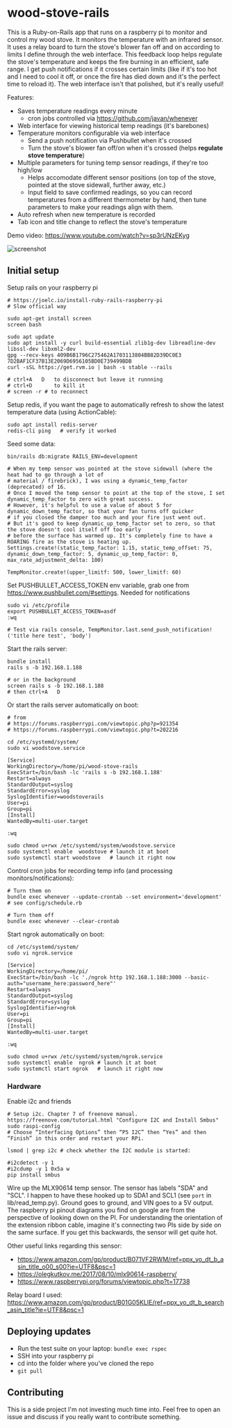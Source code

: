 # wood-stove-rails

This is a Ruby-on-Rails app that runs on a raspberry pi to monitor and control my wood stove. It monitors the temperature with an infrared sensor. It uses a relay board to turn the stove's blower fan off and on according to limits I define through the web interface. This feedback loop helps regulate the stove's temperature and keeps the fire burning in an efficient, safe range. I get push notifications if it crosses certain limits (like if it's too hot and I need to cool it off, or once the fire has died down and it's the perfect time to reload it). The web interface isn't that polished, but it's really useful!

Features:
- Saves temperature readings every minute
  - cron jobs controlled via https://github.com/javan/whenever
- Web interface for viewing historical temp readings (it's barebones)
- Temperature monitors configurable via web interface
  - Send a push notification via Pushbullet when it's crossed
  - Turn the stove's blower fan off/on when it's crossed (helps **regulate stove temperature**)
- Multiple parameters for tuning temp sensor readings, if they're too high/low
  - Helps accomodate different sensor positions (on top of the stove, pointed at the stove sidewall, further away, etc.)
  - Input field to save confirmed readings, so you can record temperatures from a different thermometer by hand, then tune parameters to make your readings align with them. 
- Auto refresh when new temperature is recorded
- Tab icon and title change to reflect the stove's temperature

Demo video: https://www.youtube.com/watch?v=sp3rUNzEKyg

![screenshot](screenshot.jpeg)

## Initial setup

Setup rails on your raspberry pi
```
# https://joelc.io/install-ruby-rails-raspberry-pi
# Slow official way

sudo apt-get install screen
screen bash

sudo apt update
sudo apt install -y curl build-essential zlib1g-dev libreadline-dev libssl-dev libxml2-dev
gpg --recv-keys 409B6B1796C275462A1703113804BB82D39DC0E3 7D2BAF1CF37B13E2069D6956105BD0E739499BDB
curl -sSL https://get.rvm.io | bash -s stable --rails

# ctrl+A   D   to disconnect but leave it runnning
# ctrl+D       to kill it
# screen -r # to reconnect
```

Setup redis, if you want the page to automatically refresh to show the latest temperature data (using ActionCable):
```
sudo apt install redis-server
redis-cli ping   # verify it worked
```

Seed some data:
```
bin/rails db:migrate RAILS_ENV=development

# When my temp sensor was pointed at the stove sidewall (where the heat had to go through a lot of 
# material / firebrick), I was using a dynamic_temp_factor (deprecated) of 16.
# Once I moved the temp sensor to point at the top of the stove, I set dynamic_temp_factor to zero with great success.
# However, it's helpful to use a value of about 5 for dynamic_down_temp_factor, so that your fan turns off quicker 
# if you closed the damper too much and your fire just went out.
# But it's good to keep dynamic_up_temp_factor set to zero, so that the stove doesn't cool itself off too early 
# before the surface has warmed up. It's completely fine to have a ROARING fire as the stove is heating up.
Settings.create!(static_temp_factor: 1.15, static_temp_offset: 75, dynamic_down_temp_factor: 5, dynamic_up_temp_factor: 0, max_rate_adjustment_delta: 100)

TempMonitor.create!(upper_limitf: 500, lower_limitf: 60)
```

Set PUSHBULLET_ACCESS_TOKEN env variable, grab one from https://www.pushbullet.com/#settings. Needed for notifications
```
sudo vi /etc/profile
export PUSHBULLET_ACCESS_TOKEN=asdf
:wq

# Test via rails console, TempMonitor.last.send_push_notification!('title here test', 'body')
```

Start the rails server:
```
bundle install
rails s -b 192.168.1.188

# or in the background
screen rails s -b 192.168.1.188
# then ctrl+A   D
```

Or start the rails server automatically on boot:
```
# from
# https://forums.raspberrypi.com/viewtopic.php?p=921354
# https://forums.raspberrypi.com/viewtopic.php?t=202216

cd /etc/systemd/system/
sudo vi woodstove.service

[Service]
WorkingDirectory=/home/pi/wood-stove-rails
ExecStart=/bin/bash -lc 'rails s -b 192.168.1.188'
Restart=always
StandardOutput=syslog
StandardError=syslog
SyslogIdentifier=woodstoverails
User=pi
Group=pi
[Install]
WantedBy=multi-user.target

:wq

sudo chmod u+rwx /etc/systemd/system/woodstove.service
sudo systemctl enable  woodstove # launch it at boot
sudo systemctl start woodstove   # launch it right now
```

Control cron jobs for recording temp info (and processing monitors/notifications):
```
# Turn them on
bundle exec whenever --update-crontab --set environment='development' # see config/schedule.rb

# Turn them off
bundle exec whenever --clear-crontab
```

Start ngrok automatically on boot:
```
cd /etc/systemd/system/
sudo vi ngrok.service

[Service]
WorkingDirectory=/home/pi/
ExecStart=/bin/bash -lc './ngrok http 192.168.1.188:3000 --basic-auth="username_here:password_here"'
Restart=always
StandardOutput=syslog
StandardError=syslog
SyslogIdentifier=ngrok
User=pi
Group=pi
[Install]
WantedBy=multi-user.target

:wq

sudo chmod u+rwx /etc/systemd/system/ngrok.service
sudo systemctl enable  ngrok # launch it at boot
sudo systemctl start ngrok   # launch it right now
```



### Hardware

Enable i2c and friends
```
# Setup i2c. Chapter 7 of freenove manual. https://freenove.com/tutorial.html "Configure I2C and Install Smbus"
sudo raspi-config
# Choose “Interfacing Options” then “P5 I2C” then “Yes” and then “Finish” in this order and restart your RPi.

lsmod | grep i2c # check whether the I2C module is started:

#i2cdetect -y 1
#i2cdump -y 1 0x5a w
pip install smbus
```

Wire up the MLX90614 temp sensor. The sensor has labels "SDA" and "SCL". I happen to have these hooked up to SDA1 and SCL1 (see `port` in lib/read_temp.py). Ground goes to ground, and VIN goes to a 5V output. The raspberry pi pinout diagrams you find on google are from the perspective of looking down on the PI. For understanding the orientation of the extension ribbon cable, imagine it's connecting two PIs side by side on the same surface. If you get this backwards, the sensor will get quite hot.

Other useful links regarding this sensor:
* https://www.amazon.com/gp/product/B071VF2RWM/ref=ppx_yo_dt_b_asin_title_o00_s00?ie=UTF8&psc=1
* https://olegkutkov.me/2017/08/10/mlx90614-raspberry/
* https://www.raspberrypi.org/forums/viewtopic.php?t=17738

Relay board I used: https://www.amazon.com/gp/product/B01G05KLIE/ref=ppx_yo_dt_b_search_asin_title?ie=UTF8&psc=1


## Deploying updates

- Run the test suite on your laptop: `bundle exec rspec`
- SSH into your raspberry pi
- cd into the folder where you've cloned the repo
- `git pull`


## Contributing

This is a side project I'm not investing much time into. Feel free to open an issue and discuss if you really want to contribute something.

